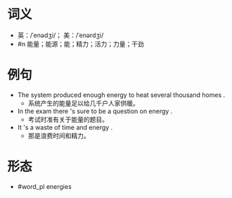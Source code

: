 # 词义
- 英：/ˈenədʒi/； 美：/ˈenərdʒi/
- #n 能量；能源；能；精力；活力；力量；干劲
# 例句
- The system produced enough energy to heat several thousand homes .
	- 系统产生的能量足以给几千户人家供暖。
- In the exam there 's sure to be a question on energy .
	- 考试时准有关于能量的题目。
- It 's a waste of time and energy .
	- 那是浪费时间和精力。
# 形态
- #word_pl energies
